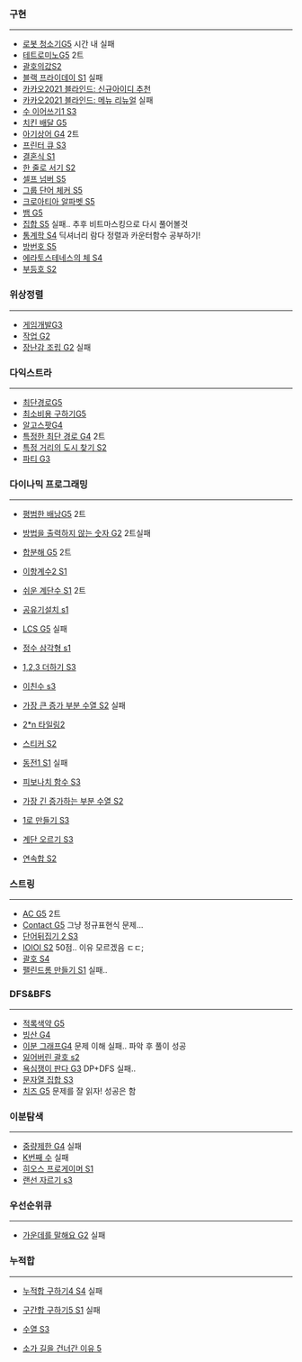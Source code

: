 ### 구현

---

* [로봇 청소기G5](https://www.acmicpc.net/problem/14503) 시간 내 실패
* [테트로미노G5](https://www.acmicpc.net/problem/14500) 2트
* [괄호의값S2](https://www.acmicpc.net/problem/2504)
* [블랙 프라이데이 S1](https://www.acmicpc.net/problem/18114) 실패
* [카카오2021 블라인드: 신규아이디 추천](https://programmers.co.kr/learn/courses/30/lessons/72410)
* [카카오2021 블라인드: 메뉴 리뉴얼](https://programmers.co.kr/learn/courses/30/lessons/72411) 실패
* [수 이어쓰기1 S3](https://www.acmicpc.net/problem/1748)
* [치킨 배달 G5](https://www.acmicpc.net/problem/15686)
* [아기상어 G4](https://www.acmicpc.net/problem/16236) 2트
* [프린터 큐 S3](https://www.acmicpc.net/problem/1966)
* [결혼식 S1](https://www.acmicpc.net/problem/5567)
* [한 줄로 서기 S2](https://www.acmicpc.net/problem/1138)
* [셀프 넘버 S5](https://www.acmicpc.net/problem/4673)
* [그룹 단어 체커 S5](https://www.acmicpc.net/status?user_id=cano721&problem_id=1316&from_mine=1)
* [크로아티아 알파벳 S5](https://www.acmicpc.net/problem/2941)
* [뱀 G5](https://www.acmicpc.net/problem/3190)
* [집합 S5](https://www.acmicpc.net/problem/11723) 실패.. 추후 비트마스킹으로 다시 풀어볼것
* [통계학 S4](https://www.acmicpc.net/problem/2108) 딕셔너리 람다 정렬과 카운터함수 공부하기!
* [방번호 S5](https://www.acmicpc.net/problem/1475)
* [에라토스테네스의 체 S4](https://www.acmicpc.net/problem/2960)
* [부등호 S2](https://www.acmicpc.net/problem/2529)



### 위상정렬

---

* [게임개발G3](https://www.acmicpc.net/problem/1516)
* [작업 G2](https://www.acmicpc.net/problem/2056)
* [장난감 조립 G2](https://www.acmicpc.net/problem/2637) 실패



### 다익스트라

---

* [최단경로G5](https://www.acmicpc.net/problem/1753)
* [최소비용 구하기G5](https://www.acmicpc.net/problem/1916)
* [알고스팟G4](https://www.acmicpc.net/problem/1261)
* [특정한 최단 경로 G4](https://www.acmicpc.net/problem/1504) 2트
* [특정 거리의 도시 찾기 S2](https://www.acmicpc.net/problem/18352)
* [파티 G3](https://www.acmicpc.net/problem/1238)



### 다이나믹 프로그래밍

---

* [평범한 배낭G5](https://www.acmicpc.net/problem/12865) 2트

* [방법을 출력하지 않는 숫자 G2](https://www.acmicpc.net/problem/13392) 2트실패

* [합분해 G5](https://www.acmicpc.net/problem/2225) 2트

* [이항계수2 S1](https://www.acmicpc.net/problem/11051)

* [쉬운 계단수 S1](https://www.acmicpc.net/problem/10844) 2트

* [공유기설치 s1](https://www.acmicpc.net/problem/2110) 

* [LCS G5](https://www.acmicpc.net/problem/9251) 실패

* [정수 삼각형 s1](https://www.acmicpc.net/problem/1932)

* [1,2,3 더하기 S3](https://www.acmicpc.net/problem/9095)

* [이친수 s3](https://www.acmicpc.net/problem/2193)

* [가장 큰 증가 부분 수열 S2](https://www.acmicpc.net/problem/11055) 실패

* [2*n 타일링2](https://www.acmicpc.net/problem/11727)

* [스티커 S2](https://www.acmicpc.net/problem/9465)

* [동전1 S1](https://www.acmicpc.net/problem/2293) 실패

* [피보나치 함수 S3](https://www.acmicpc.net/problem/1003)

* [가장 긴 증가하는 부분 수열 S2](https://www.acmicpc.net/problem/11053)

* [1로 만들기 S3](https://www.acmicpc.net/problem/1463)

* [계단 오르기 S3](https://www.acmicpc.net/problem/2579)

* [연속합 S2](https://www.acmicpc.net/problem/1912)

  



### 스트링

---

* [AC G5](https://www.acmicpc.net/problem/5430) 2트
* [Contact G5](https://www.acmicpc.net/problem/1013) 그냥 정규표현식 문제...
* [단어뒤집기 2 S3](https://www.acmicpc.net/problem/17413)
* [IOIOI S2](https://www.acmicpc.net/problem/5525) 50점.. 이유 모르겠음 ㄷㄷ;
* [괄호 S4](https://www.acmicpc.net/problem/9012)
* [팰린드롬 만들기 S1](https://www.acmicpc.net/problem/1254) 실패..



### DFS&BFS

---

* [적록색약 G5](https://www.acmicpc.net/problem/10026)
* [빙산 G4](https://www.acmicpc.net/problem/2573)
* [이분 그래프G4](https://www.acmicpc.net/problem/1707) 문제 이해 실패.. 파악 후 풀이 성공
* [잃어버린 괄호 s2](https://www.acmicpc.net/problem/1541)
* [욕심쟁이 판다 G3](https://www.acmicpc.net/problem/1937) DP+DFS 실패..
* [문자열 집합 S3](https://www.acmicpc.net/problem/14425)
* [치즈 G5](https://www.acmicpc.net/problem/2636) 문제를 잘 읽자! 성공은 함



### 이분탐색

---

* [중량제한 G4](https://www.acmicpc.net/problem/1939) 실패
* [K번째 수](https://www.acmicpc.net/problem/1300) 실패
* [히오스 프로게이머 S1](https://www.acmicpc.net/problem/16564)
* [랜선 자르기 s3](https://www.acmicpc.net/problem/1654)



### 우선순위큐

---

* [가운데를 말해요 G2](https://www.acmicpc.net/problem/1655) 실패





### 누적합

---

* [누적합 구하기4 S4](https://www.acmicpc.net/problem/11659) 실패

* [구간합 구하기5 S1](https://www.acmicpc.net/problem/11660) 실패

* [수열 S3](https://www.acmicpc.net/problem/2559) 

* [소가 길을 건너간 이유 5](https://www.acmicpc.net/problem/14465) 

  

